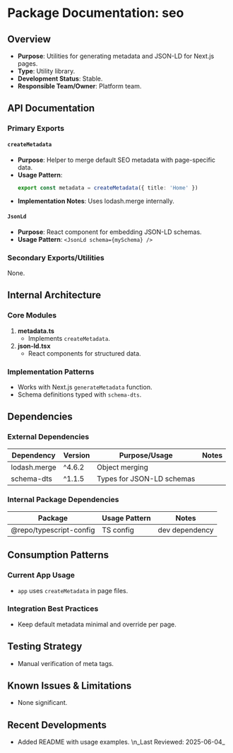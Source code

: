 # Package Documentation: seo

## Overview
- **Purpose**: Utilities for generating metadata and JSON-LD for Next.js pages.
- **Type**: Utility library.
- **Development Status**: Stable.
- **Responsible Team/Owner**: Platform team.

## API Documentation

### Primary Exports

#### `createMetadata`
- **Purpose**: Helper to merge default SEO metadata with page-specific data.
- **Usage Pattern**:
  ```ts
  export const metadata = createMetadata({ title: 'Home' })
  ```
- **Implementation Notes**: Uses lodash.merge internally.

#### `JsonLd`
- **Purpose**: React component for embedding JSON-LD schemas.
- **Usage Pattern**: `<JsonLd schema={mySchema} />`

### Secondary Exports/Utilities
None.

## Internal Architecture

### Core Modules
1. **metadata.ts**
   - Implements `createMetadata`.
2. **json-ld.tsx**
   - React components for structured data.

### Implementation Patterns
- Works with Next.js `generateMetadata` function.
- Schema definitions typed with `schema-dts`.

## Dependencies

### External Dependencies
| Dependency | Version | Purpose/Usage | Notes |
|------------|---------|--------------|-------|
| lodash.merge | ^4.6.2 | Object merging | |
| schema-dts | ^1.1.5 | Types for JSON-LD schemas | |

### Internal Package Dependencies
| Package | Usage Pattern | Notes |
|-----------|---------------|-------|
| @repo/typescript-config | TS config | dev dependency |

## Consumption Patterns

### Current App Usage
- `app` uses `createMetadata` in page files.

### Integration Best Practices
- Keep default metadata minimal and override per page.

## Testing Strategy
- Manual verification of meta tags.

## Known Issues & Limitations
- None significant.

## Recent Developments
- Added README with usage examples.
\n_Last Reviewed: 2025-06-04_
